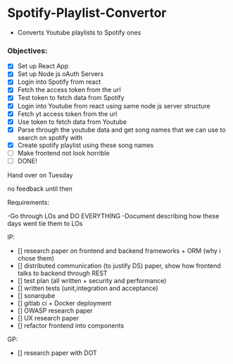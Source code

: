 # Spotify-Playlist-Convertor
 - Converts Youtube playlists to Spotify ones


### Objectives:
 - [x] Set up React App
 - [x] Set up Node js oAuth Servers
 - [x] Login into Spotify from react
 - [x] Fetch the access token from the url
 - [x] Test token to fetch data from Spotify
 - [x] Login into Youtube from react using same node js server structure
 - [x] Fetch yt access token from the url
 - [x] Use token to fetch data from Youtube
 - [x] Parse through the youtube data and get song names that we can use to search on spotify with
 - [x] Create spotify playlist using these song names
 - [ ] Make frontend not look horrible
 - [ ] DONE!

Hand over on Tuesday

no feedback until then

Requirements:

-Go through LOs and DO EVERYTHING
-Document describing how these days went tie them to LOs

IP:
- [] research paper on frontend and backend frameworks + ORM (why i chose them)
- [] distributed communication (to justify DS) paper, show how frontend talks
to backend through REST
- [] test plan (all written + security and performance)
- [] written tests (unit,integration and acceptance)
- [] sonarqube
- [] gitlab ci + Docker deployment
- [] OWASP research paper
- [] UX research paper
- [] refactor frontend into components

GP:
- [] research paper with DOT